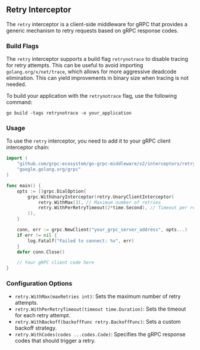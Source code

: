 ## Retry Interceptor

The `retry` interceptor is a client-side middleware for gRPC that provides a generic mechanism to retry requests based on gRPC response codes.

### Build Flags

The `retry` interceptor supports a build flag `retrynotrace` to disable tracing for retry attempts.
This can be useful to avoid importing `golang.org/x/net/trace`, which allows for more aggressive deadcode elimination. This can yield improvements in binary size when tracing is not needed.

To build your application with the `retrynotrace` flag, use the following command:

```shell
go build -tags retrynotrace -o your_application
```

### Usage

To use the `retry` interceptor, you need to add it to your gRPC client interceptor chain:

```go
import (
    "github.com/grpc-ecosystem/go-grpc-middleware/v2/interceptors/retry"
    "google.golang.org/grpc"
)

func main() {
    opts := []grpc.DialOption{
        grpc.WithUnaryInterceptor(retry.UnaryClientInterceptor(
            retry.WithMax(3), // Maximum number of retries
            retry.WithPerRetryTimeout(2*time.Second), // Timeout per retry
        )),
    }

    conn, err := grpc.NewClient("your_grpc_server_address", opts...)
    if err != nil {
        log.Fatalf("Failed to connect: %v", err)
    }
    defer conn.Close()

    // Your gRPC client code here
}
```

### Configuration Options

- `retry.WithMax(maxRetries int)`: Sets the maximum number of retry attempts.
- `retry.WithPerRetryTimeout(timeout time.Duration)`: Sets the timeout for each retry attempt.
- `retry.WithBackoff(backoffFunc retry.BackoffFunc)`: Sets a custom backoff strategy.
- `retry.WithCodes(codes ...codes.Code)`: Specifies the gRPC response codes that should trigger a retry.